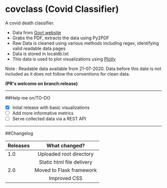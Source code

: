 # covclass (Covid Classifier)
A covid death classifier.
- Data from [Govt website](https://covid19.karnataka.gov.in/english)
- Grabs the PDF, extracts the data using Py2PDF
- Raw Data is cleaned using various methods including regex, identifying valid readable data pages
- Data is stored in localdb.txt
- This data is used to plot visualizations using [Plotly](https://plotly.com/)

Note : Readable data available from 21-07-2020. Data before this date is not included as it does not follow the conventions for clean data.

**(PR's welcome on branch:release)**
***
##Help me on/TO-DO

- [x] Inital release with basic visualizations
- [ ] Add more informative metrics
- [ ] Serve collected data via a REST API
***
##Changelog

| Releases      | What changed?                   |
| ------------- |:-------------------------------:|
| 1.0           |  Uploaded root directory        |
|               |  Static html file delivery      |
| 2.0           |  Moved to Flask framework       |
|               |  Improved CSS                   |
